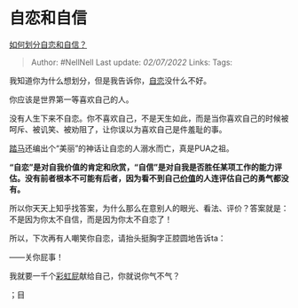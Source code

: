 # 自恋和自信
[如何划分自恋和自信？](https://www.zhihu.com/question/20307773/answer/2553466989)

> Author: #NellNell 
> Last update: *02/07/2022* 
> Links: 
> Tags: 

我知道你为什么想划分，但是我告诉你，[自恋](https://www.zhihu.com/search?q=%E8%87%AA%E6%81%8B&search_source=Entity&hybrid_search_source=Entity&hybrid_search_extra=%7B%22sourceType%22%3A%22answer%22%2C%22sourceId%22%3A2553466989%7D)没什么不好。

你应该是世界第一等喜欢自己的人。

没有人生下来不自恋。你不喜欢自己，不是天生如此，而是当你喜欢自己的时候被呵斥、被讥笑、被劝阻了，让你误以为喜欢自己是件羞耻的事。

[踏马](https://www.zhihu.com/search?q=%E8%B8%8F%E9%A9%AC&search_source=Entity&hybrid_search_source=Entity&hybrid_search_extra=%7B%22sourceType%22%3A%22answer%22%2C%22sourceId%22%3A2553466989%7D)还编出个“美丽”的神话让自恋的人溺水而亡，真是PUA之祖。

**“自恋”是对自我价值的肯定和欣赏，“自信”是对自我是否胜任某项工作的能力评估。没有前者根本不可能有后者，因为看不到自己[价值](https://www.zhihu.com/search?q=%E4%BB%B7%E5%80%BC&search_source=Entity&hybrid_search_source=Entity&hybrid_search_extra=%7B%22sourceType%22%3A%22answer%22%2C%22sourceId%22%3A2553466989%7D)的人连评估自己的勇气都没有。**

所以你天天上知乎找答案，为什么那么在意别人的眼光、看法、评价？答案就是：不是因为你太不自信，而是因为你太不自恋了！

所以，下次再有人嘲笑你自恋，请抬头挺胸字正腔圆地告诉ta：

——关你屁事！

我就要一千个[彩虹屁](https://www.zhihu.com/search?q=%E5%BD%A9%E8%99%B9%E5%B1%81&search_source=Entity&hybrid_search_source=Entity&hybrid_search_extra=%7B%22sourceType%22%3A%22answer%22%2C%22sourceId%22%3A2553466989%7D)献给自己，你就说你气不气？

；目


